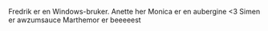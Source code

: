 Fredrik er en Windows-bruker.
Anette her 
Monica er en aubergine <3
Simen er awzumsauce
Marthemor er beeeeest